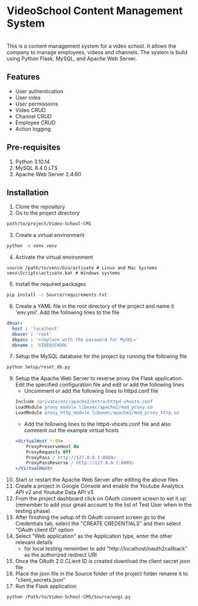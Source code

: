 # VideoSchool Content Management System
<br>
This is a content management system for a video school. It allows the company to manage employees, videos and channels. The system is build using Python Flask, MySQL, and Apache Web Server.

## Features
- User authentication
- User roles
- User permissions
- Video CRUD
- Channel CRUD
- Employee CRUD
- Action logging

## Pre-requisites
1. Python 3.10.14
2. MySQL 8.4.0 LTS
3. Apache Web Server 2.4.60


## Installation
1. Clone the repository
2. Go to the project directory
```bash
path/to/project/Video-School-CMS
```
3. Create a virtual environment
```bash
python -m venv venv
```
4. Activate the virtual environment
```
source /path/to/venv/bin/activate # Linux and Mac Systems
venv\Scripts\activate.bat # Windows systems
```
5. Install the required packages
```bash
pip install -r Source/requirements.txt
```
6. Create a YAML file in the root directory of the project and name it 'env.yml'. Add the following lines to the file
```yaml
dbvar:
  host : 'localhost'
  dbuser : 'root'
  dbpass : '<replace with the password for MySQL>'
  dbname : 'VIDEOSCHOOL'
```
7. Setup the MySQL database for the project by running the following file
```bash
python Setup/reset_db.py
```
9. Setup the Apache Web Server to reverse proxy the Flask application. Edit the specified configuration file and edit or add the following lines
    - Uncomment or add the following lines to httpd.conf file
    ```apache
    Include /private/etc/apache2/extra/httpd-vhosts.conf
    LoadModule proxy_module libexec/apache2/mod_proxy.so
    LoadModule proxy_http_module libexec/apache2/mod_proxy_http.so
    ```
    - Add the following lines to the httpd-vhosts.conf file and also comment out the example virtual hosts
    ```apache
    <VirtualHost *:80>
        ProxyPreserveHost On
        ProxyRequests Off
        ProxyPass / http://127.0.0.1:8089/
        ProxyPassReverse / http://127.0.0.1:8089/
    </VirtualHost>
    ```
10. Start or restart the Apache Web Server after editing the above files
11. Create a project in Google Console and enable the Youtube Analytics API v2 and Youtube Data API v3
12. From the project dashboard click on OAuth consent screen to set it up (remember to add your gmail account to the list of Test User when in the testing phase)
13. After finishing the setup of th OAuth consent screen go to the Credentials tab, select the "CREATE CREDENTIALS" and then select "OAuth client ID" option
14. Select "Web application" as the Application type, enter the other relevant details
    * for local testing remember to add "http://localhost/oauth2callback" as the authorized redirect URI
15. Once the OAuth 2.0 CLient ID is created download the client secret json file
16. Place the json file in the Source folder of the project folder rename it to "client_secrets.json"
11. Run the Flask application
```bash
python /Path/to/Video-School-CMS/Source/wsgi.py
```